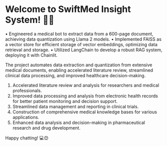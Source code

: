 # Welcome to SwiftMed Insight System! 🚀🤖
• Engineered a medical bot to extract data from a 600-page document, achieving data quantization using Llama 2 models.
• Implemented FAISS as a vector store for efficient storage of vector embeddings, optimizing data retrieval and storage.
• Utilized LangChain to develop a robust RAG system, deploying it with Chainlit. 

The project automates data extraction and quantization from extensive medical documents, enabling accelerated literature review, streamlined clinical data processing, and improved healthcare decision-making.

1. Accelerated literature review and analysis for researchers and medical professionals.
2. Improved data processing and analysis from electronic health records for better patient monitoring and decision support.
3. Streamlined data management and reporting in clinical trials.
4. Construction of comprehensive medical knowledge bases for various applications.
5. Enhanced data analysis and decision-making in pharmaceutical research and drug development.

Happy chatting! 💻😊


